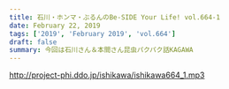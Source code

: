 ```yaml
---
title: 石川・ホンマ・ぶるんのBe-SIDE Your Life! vol.664-1
date: February 22, 2019
tags: ['2019', 'February 2019', 'vol.664']
draft: false
summary: 今回は石川さん＆本間さん昆虫パクパク話KAGAWA
---
```


http://project-phi.ddo.jp/ishikawa/ishikawa664_1.mp3
